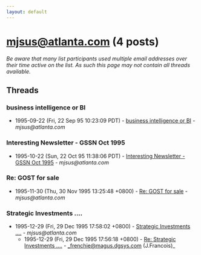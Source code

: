 ```yaml
---
layout: default
---
```


# mjsus@atlanta.com (4 posts)

_Be aware that many list participants used multiple email addresses over their time active on the list. As such this page may not contain all threads available._

## Threads

### business intelligence or BI
+ 1995-09-22 (Fri, 22 Sep 95 10:23:09 PDT) - [business intelligence or BI](/archive/1995/09/653cc19034fb4d2a9d8d71717b15554540893abcb01c97d72bf0daae6bc90fa3) - _mjsus@atlanta.com_

### Interesting Newsletter - GSSN Oct 1995
+ 1995-10-22 (Sun, 22 Oct 95 11:38:06 PDT) - [Interesting Newsletter - GSSN Oct 1995](/archive/1995/10/a1b27b5039e6a205b552ab6741bb162295ed26d135d1c15ba958a94a02ba161e) - _mjsus@atlanta.com_

### Re: GOST for sale
+ 1995-11-30 (Thu, 30 Nov 1995 13:25:48 +0800) - [Re: GOST for sale](/archive/1995/11/f5177bea35669afc8519883c272d3d9077d218580967236fa132c5d688f0c271) - _mjsus@atlanta.com_

### Strategic Investments ....
+ 1995-12-29 (Fri, 29 Dec 1995 17:58:02 +0800) - [Strategic Investments ....](/archive/1995/12/128041c1ced9f9853ef9dcfc4531d27dbec054cb76e06837baa7963eee7438a1) - _mjsus@atlanta.com_
  + 1995-12-29 (Fri, 29 Dec 1995 17:56:18 +0800) - [Re: Strategic Investments ....](/archive/1995/12/607632d65233a5031d88fce8e654c689e16b9fc328cff4e88783d3a023364ceb) - _frenchie@magus.dgsys.com (J.Francois)_

